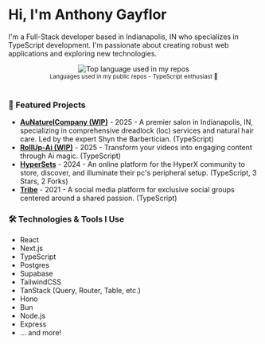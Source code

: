 # Hi, I'm Anthony Gayflor

I'm a Full-Stack developer based in Indianapolis, IN who specializes in TypeScript development. I'm passionate about creating robust web applications and exploring new technologies.

<div align="center">
  <img width="" src="https://github-readme-stats.vercel.app/api/top-langs/?username=anthonyg56&layout=compact&hide_title=1&card_width=300" alt="Top language used in my repos" />
  <br />
  <small>Languages used in my public repos - TypeScript enthusiast 💙</small>
  <br />
  <br />
</div>

### 🚀 Featured Projects

*   **[AuNaturelCompany (WIP)](https://au-naturel-company.vercel.app/)** - 2025 - A premier salon in Indianapolis, IN, specializing in comprehensive dreadlock (loc) services and natural hair care. Led by the expert Shyn the Barbertician. (TypeScript)
*   **[RollUp-Ai (WIP)](https://rollup-ai.fly.dev)** - 2025 - Transform your videos into engaging content through Ai magic. (TypeScript)
*   **[HyperSets](https://hypersets-shadcn.vercel.app/)** - 2024 - An online platform for the HyperX community to store, discover, and illuminate their pc's peripheral setup. (TypeScript, 3 Stars, 2 Forks)
*   **[Tribe](https://github.com/anthonyg56/Tribe)** - 2021 - A social media platform for exclusive social groups centered around a shared passion. (TypeScript)

### 🛠️ Technologies & Tools I Use

- React
- Next.js
- TypeScript
- Postgres
- Supabase
- TailwindCSS
- TanStack (Query, Router, Table, etc.)
- Hono
- Bun
- Node.js
- Express
- ... and more!


